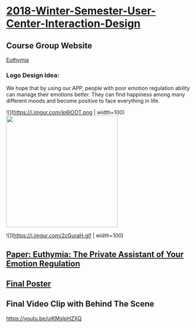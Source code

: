 # [2018-Winter-Semester-User-Center-Interaction-Design](https://docs.google.com/document/d/1xfmFjNvahUzwEVTqA_XCiqsr2Y8tKoSxs_2Z5Ul2KtY/edit)
## Course Group Website
[Euthymia](http://2018uxid2.strikingly.com/)
### Logo Design Idea:
We hope that by using our APP, people with poor emotion regulation ability can manage their emotions better. They can find happiness among many different moods and become positive to face everything in life.

![](https://i.imgur.com/jp6lOOT.png | width=100)
<img src="https://i.imgur.com/jp6lOOT.png" width="300" height="300" />

![](https://i.imgur.com/2cGuraH.gif | width=100)

## [Paper: Euthymia:	The	Private	Assistant of Your Emotion	Regulation]()
## [Final Poster]()
## Final Video Clip with Behind The Scene
https://youtu.be/ujKMsIpHZXQ
